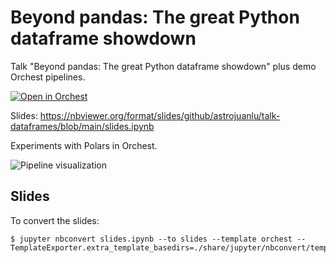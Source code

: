 # Beyond pandas: The great Python dataframe showdown

Talk "Beyond pandas: The great Python dataframe showdown" plus demo Orchest pipelines.

[![Open in Orchest](https://github.com/orchest/orchest-examples/raw/main/imgs/open_in_orchest.svg)](https://cloud.orchest.io/?import_url=https://github.com/astrojuanlu/talk-dataframes/)

Slides: https://nbviewer.org/format/slides/github/astrojuanlu/talk-dataframes/blob/main/slides.ipynb

Experiments with Polars in Orchest.

![Pipeline visualization](https://pviz.orchest.io/?pipeline=https://github.com/astrojuanlu/talk-dataframes/blob/master/main.orchest)

## Slides

To convert the slides:

```
$ jupyter nbconvert slides.ipynb --to slides --template orchest --TemplateExporter.extra_template_basedirs=./share/jupyter/nbconvert/templates
```
